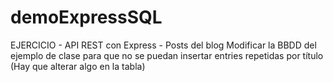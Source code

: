 # demoExpressSQL
EJERCICIO - API REST con Express - Posts del blog
Modificar la BBDD del ejemplo de clase para que no se puedan insertar entries repetidas por título (Hay que alterar algo en la tabla)
